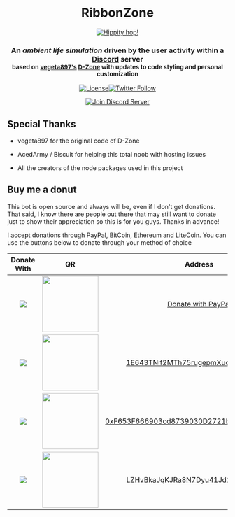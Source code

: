 <div align="center">
  <p>
    <h1>RibbonZone</h3>
      <a href="http://ribbonzone.club"><img src="http://i.imgur.com/PLh059j.gif" alt="Hippity hop!" title="RibbonZone" /></a>
      <h3>An <i>ambient life simulation</i> driven by the user activity within a <a href="">Discord</a> server<br/>
        <small>based on <a href="https://github.com/vegeta897">vegeta897's</a> <a href="https://github.com/vegeta897/d-zone">D-Zone</a> with updates to code styling and personal customization</small>
      </h3>
  </p>

  <p>
    <a href="https://github.com/Favna/ribbonzone-server/blob/master/LICENSE.md"><img src="https://img.shields.io/github/license/favna/ribbon.svg?style=for-the-badge" alt="License"></a><!-- 
     --><a href="https://twitter.com/Favna_"><img src="https://img.shields.io/twitter/follow/espadrine.svg?style=for-the-badge&label=Follow" alt="Twitter Follow"></a>
  </p>

  <p>
    <a href="https://discord.gg/zdt5yQt"><img src="https://canary.discordapp.com/api/guilds/246821351585742851/widget.png?style=banner2" alt="Join Discord Server"/></a>
  </p>
</div>

## Special Thanks

- vegeta897 for the original code of D-Zone

- AcedArmy / Biscuit for helping this total noob with hosting issues

- All the creators of the node packages used in this project

## Buy me a donut

This bot is open source and always will be, even if I don't get donations. That said, I know there are people out there that may still want to donate just to show their appreciation so this is for you guys. Thanks in advance!

I accept donations through PayPal, BitCoin, Ethereum and LiteCoin. You can use the buttons below to donate through your method of choice

|Donate With|QR|Address|
|:---:|:---:|:---:|
<a href="https://www.paypal.com/cgi-bin/webscr?cmd=_s-xclick&hosted_button_id=C8VGUHM3SWY7U"><img src="https://favna.xyz/images/ribbonhost/paypaldonate.png"></a>|<img src="https://favna.xyz/images/ribbonhost/paypalqr.png" width="128">|[Donate with PayPal](https://www.paypal.com/cgi-bin/webscr?cmd=_s-xclick&hosted_button_id=C8VGUHM3SWY7U)|
<img src="https://favna.xyz/images/ribbonhost/bitcoindonate.png">|<img src="https://favna.xyz/images/ribbonhost/bitcoinqr.png" width="128">|<a href="bitcoin:1E643TNif2MTh75rugepmXuq35Tck4TnE5?amount=0.01&label=Favna%27%20Ribbon%20Discord%20Bot">1E643TNif2MTh75rugepmXuq35Tck4TnE5</a>|
<img src="https://favna.xyz/images/ribbonhost/ethereumdonate.png">|<img src="https://favna.xyz/images/ribbonhost/ethereumqr.png" width="128">|<a href="ethereum:0xF653F666903cd8739030D2721bF01095896F5D6E?amount=0.01&label=Favna%27%20Ribbon%20Discord%20Bot">0xF653F666903cd8739030D2721bF01095896F5D6E</a>|
<img src="https://favna.xyz/images/ribbonhost/litecoindonate.png">|<img src="https://favna.xyz/images/ribbonhost/litecoinqr.png" width="128">|<a href="litecoin:LZHvBkaJqKJRa8N7Dyu41Jd1PDBAofCik6?amount=0.01&label=Favna%27%20Ribbon%20Discord%20Bot">LZHvBkaJqKJRa8N7Dyu41Jd1PDBAofCik6</a>|